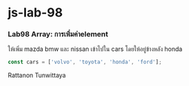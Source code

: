 # js-lab-98
### Lab98 Array: การเพิ่มค่าelement
ให้เพิ่ม mazda bmw และ nissan เข้าไปใน cars โดยให้อยู่ข้างหลัง honda

```JavaScript
const cars = ['volvo', 'toyota', 'honda', 'ford'];
```
Rattanon Tunwittaya
